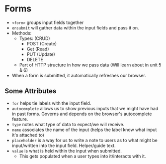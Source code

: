 # Forms
- ```<form>``` groups input fields together
- ```onsubmit``` will gather data within the input fields and pass it on.
- Methods:
    - Types: (CRUD)
        - POST (Create)
        - Get (Read)
        - PUT (Update)
        - DELETE
    - Part of HTTP structure in how we pass data (Will learn about in unit 5 & 6)
- When a form is submitted, it automatically refreshes our browser.


## Some Attributes
- ```for``` helps tie labels with the input field.
- ```autocomplete``` allows us to show previous inputs that we might have had in past forms. Governs and depends on the browser's autocomplete feature.
- ```type``` notes what type of data to expect/we will receive.
- ```name``` associates the name of the input (helps the label know what input it's attached to)
- ```placeholder``` is a way for us to write a note to users as to what might be input/written into the input field. Helper/guide text.
- `value` is what is held within the input when submitted.
    - This gets populated when a user types into it/interacts with it.